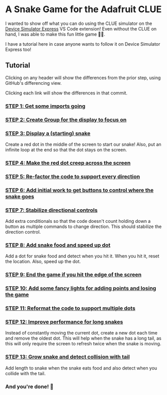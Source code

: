 # A Snake Game for the Adafruit CLUE

I wanted to show off what you can do using the CLUE simulator on the [Device Simulator Express](https://marketplace.visualstudio.com/items?itemName=ms-python.devicesimulatorexpress) VS Code extension! Even without the CLUE on hand, I was able to make this fun little game 👩‍💻.

I have a tutorial here in case anyone wants to follow it on Device Simulator Express too!

## Tutorial

Clicking on any header will show the differences from the prior step, using GitHub's differencing view.

Clicking each link will show the differences in that commit.

### [STEP 1: Get some imports going](/../../commit/346d185)

### [STEP 2: Create Group for the display to focus on](/../../commit/ad698fc)

### [STEP 3: Display a (starting) snake](/../../commit/6693fb1)

Create a red dot in the middle of the screen to start our snake! Also, put an infinite loop at the end so that the dot stays on the screen.

### [STEP 4: Make the red dot creep across the screen](/../../commit/a2c3097)

### [STEP 5: Re-factor the code to support every direction](/../../commit/808415c)

### [STEP 6: Add initial work to get buttons to control where the snake goes](/../../commit/c9d499d)

### [STEP 7:  Stabilize directional controls](/../../commit/b7bfaeb)

Add extra conditionals so that the code doesn't count holding down a button as multiple commands to change direction. This should stabilize the direction control.

### [STEP 8: Add snake food and speed up dot](/../../commit/aac8e0a)

Add a dot for snake food and detect when you hit it. When you hit it, reset the location. Also, speed up the dot.

### [STEP 9: End the game if you hit the edge of the screen](/../../commit/43c8bb7)

### [STEP 10: Add some fancy lights for adding points and losing the game](/../../commit/b8e3167)

### [STEP 11: Reformat the code to support multiple dots](/../../commit/30dbbc1)

### [STEP 12: Improve performance for long snakes](/../../commit/bc21338)

Instead of constantly moving the current dot, create a new dot each time and remove the oldest dot. This will help when the snake has a long tail, as this will only require the screen to refresh twice when the snake is moving.

### [STEP 13: Grow snake and detect collision with tail](/../../commit/8e512ef)

Add length to snake when the snake eats food and also detect when you collide with the tail.

### And you're done! 🤖
